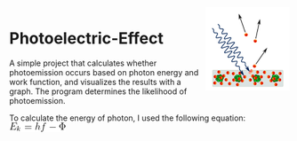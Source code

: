 <img width="30%" image-rendering="crisp-edges" src="./images/diagram.png" align="right">

# Photoelectric-Effect
A simple project that calculates whether photoemission occurs based on photon energy and work function, and visualizes the results with a graph. The program determines the likelihood of photoemission.

To calculate the energy of photon, I used the following equation: <br>
<img src="./images/ek.png">
